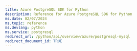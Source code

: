 ```yaml
---
title: Azure PostgreSQL SDK for Python
description: Reference for Azure PostgreSQL SDK for Python
ms.date: 02/07/2024
ms.topic: reference
ms.devlang: python
ms.service: postgresql
redirect_url: /python/api/overview/azure/postgresql-mysql
redirect_document_id: TRUE
---
```

